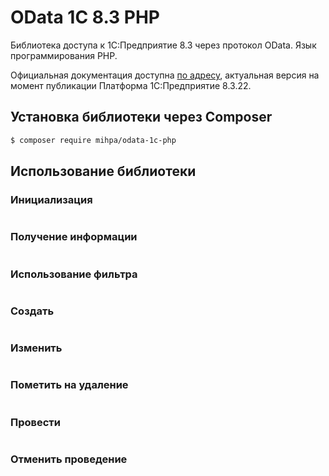 # OData 1С 8.3 PHP

Библиотека доступа к 1С:Предприятие 8.3 через протокол OData. Язык программирования PHP.

Официальная документация доступна [по адресу](https://its.1c.ru/db/v8322doc#bookmark:dev:TI000001358),
актуальная версия на момент публикации Платформа 1С:Предприятие 8.3.22.

## Установка библиотеки через Composer
``` bash
$ composer require mihpa/odata-1c-php
```

## Использование библиотеки

### Инициализация
```php
```

### Получение информации
```php
```

### Использование фильтра
```php
```

### Создать
```php
```

### Изменить
```php
```

### Пометить на удаление
```php
```

### Провести
```php
```

### Отменить проведение
```php
```
